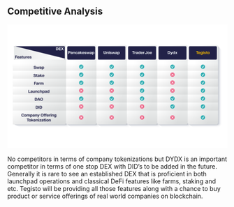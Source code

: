 ﻿## Competitive Analysis

![tegisto_competitive_analysis_table_01.png](images/tegisto_competitive_analysis_table_01.png)

No competitors in terms of company tokenizations but DYDX is an important competitor in terms of one stop DEX with DID’s to be added in the future. Generally it is rare to see an established DEX that is proficient in both launchpad operations and classical DeFi features like farms, staking and etc. Tegisto will be providing all those features along with a chance to buy product or service offerings of real world companies on blockchain.
